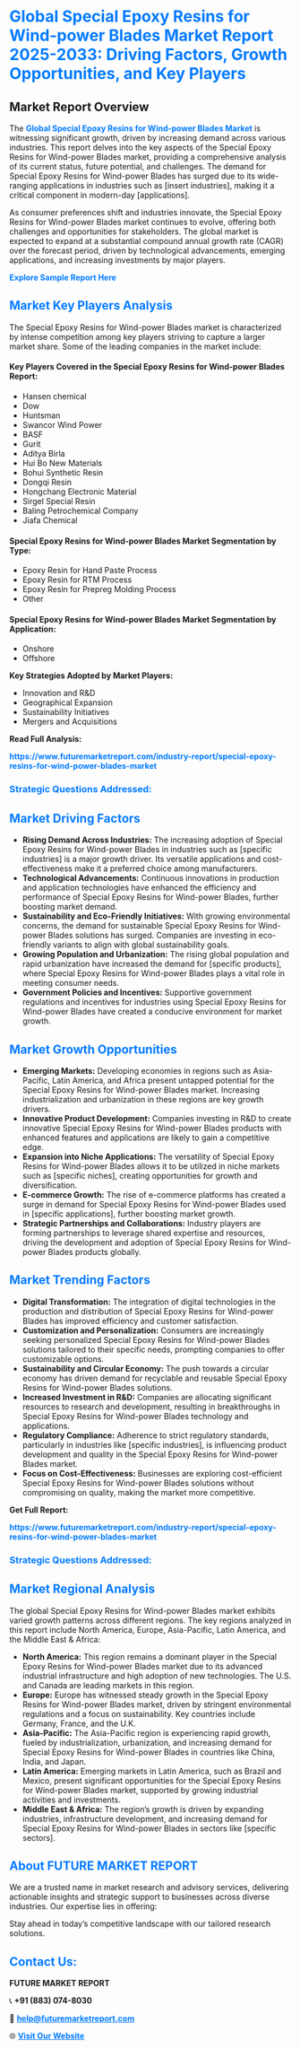 <h1 style="color: #007BFF;">Global Special Epoxy Resins for Wind-power Blades Market Report 2025-2033: Driving Factors, Growth Opportunities, and Key Players</h1>

<section id="overview">
<h2>Market Report Overview</h2>
<p>The <a href="https://www.futuremarketreport.com/industry-report/special-epoxy-resins-for-wind-power-blades-market" style="color: #007BFF; text-decoration: none;"><strong>Global Special Epoxy Resins for Wind-power Blades Market</strong></a> is witnessing significant growth, driven by increasing demand across various industries. This report delves into the key aspects of the Special Epoxy Resins for Wind-power Blades market, providing a comprehensive analysis of its current status, future potential, and challenges. The demand for Special Epoxy Resins for Wind-power Blades has surged due to its wide-ranging applications in industries such as [insert industries], making it a critical component in modern-day [applications].</p>
<p>As consumer preferences shift and industries innovate, the Special Epoxy Resins for Wind-power Blades market continues to evolve, offering both challenges and opportunities for stakeholders. The global market is expected to expand at a substantial compound annual growth rate (CAGR) over the forecast period, driven by technological advancements, emerging applications, and increasing investments by major players.</p>
</section>

<section id="overview">
<p><a href="https://www.futuremarketreport.com/request-sample/reportId=92885" style="color: #007BFF; text-decoration: none;"><strong>Explore Sample Report Here</strong></a></p>
</section>

<section id="key-players">
<h2 style="color: #007BFF;">Market Key Players Analysis</h2>
<p>The Special Epoxy Resins for Wind-power Blades market is characterized by intense competition among key players striving to capture a larger market share. Some of the leading companies in the market include:</p>
<h4>Key Players Covered in the Special Epoxy Resins for Wind-power Blades Report:</h4>
<ul><li>Hansen chemical</li><li>Dow</li><li>Huntsman</li><li>Swancor Wind Power</li><li>BASF</li><li>Gurit</li><li>Aditya Birla</li><li>Hui Bo New Materials</li><li>Bohui Synthetic Resin</li><li>Dongqi Resin</li><li>Hongchang Electronic Material</li><li>Sirgel Special Resin</li><li>Baling Petrochemical Company</li><li>Jiafa Chemical</li></ul>
<h4>Special Epoxy Resins for Wind-power Blades Market Segmentation by Type:</h4>
<ul><li>Epoxy Resin for Hand Paste Process</li><li>Epoxy Resin for RTM Process</li><li>Epoxy Resin for Prepreg Molding Process</li><li>Other</li></ul>

<h4>Special Epoxy Resins for Wind-power Blades Market Segmentation by Application:</h4>
<ul><li>Onshore</li><li>Offshore</li></ul>
<p><strong>Key Strategies Adopted by Market Players:</strong></p>
<ul>
<li>Innovation and R&D</li>
<li>Geographical Expansion</li>
<li>Sustainability Initiatives</li>
<li>Mergers and Acquisitions</li>
</ul>
</section>

<section>
<p><strong>Read Full Analysis: </strong></p><a href="https://www.futuremarketreport.com/industry-report/special-epoxy-resins-for-wind-power-blades-market" style="color: #007BFF; text-decoration: none;"><strong>https://www.futuremarketreport.com/industry-report/special-epoxy-resins-for-wind-power-blades-market</strong></a>
<h3 style="color: #007BFF;">Strategic Questions Addressed:</h3>
</section>

<section id="driving-factors">
<h2 style="color: #007BFF;">Market Driving Factors</h2>
<ul>
<li><strong>Rising Demand Across Industries:</strong> The increasing adoption of Special Epoxy Resins for Wind-power Blades in industries such as [specific industries] is a major growth driver. Its versatile applications and cost-effectiveness make it a preferred choice among manufacturers.</li>
<li><strong>Technological Advancements:</strong> Continuous innovations in production and application technologies have enhanced the efficiency and performance of Special Epoxy Resins for Wind-power Blades, further boosting market demand.</li>
<li><strong>Sustainability and Eco-Friendly Initiatives:</strong> With growing environmental concerns, the demand for sustainable Special Epoxy Resins for Wind-power Blades solutions has surged. Companies are investing in eco-friendly variants to align with global sustainability goals.</li>
<li><strong>Growing Population and Urbanization:</strong> The rising global population and rapid urbanization have increased the demand for [specific products], where Special Epoxy Resins for Wind-power Blades plays a vital role in meeting consumer needs.</li>
<li><strong>Government Policies and Incentives:</strong> Supportive government regulations and incentives for industries using Special Epoxy Resins for Wind-power Blades have created a conducive environment for market growth.</li>
</ul>
</section>

<section id="growth-opportunities">
<h2 style="color: #007BFF;">Market Growth Opportunities</h2>
<ul>
<li><strong>Emerging Markets:</strong> Developing economies in regions such as Asia-Pacific, Latin America, and Africa present untapped potential for the Special Epoxy Resins for Wind-power Blades market. Increasing industrialization and urbanization in these regions are key growth drivers.</li>
<li><strong>Innovative Product Development:</strong> Companies investing in R&D to create innovative Special Epoxy Resins for Wind-power Blades products with enhanced features and applications are likely to gain a competitive edge.</li>
<li><strong>Expansion into Niche Applications:</strong> The versatility of Special Epoxy Resins for Wind-power Blades allows it to be utilized in niche markets such as [specific niches], creating opportunities for growth and diversification.</li>
<li><strong>E-commerce Growth:</strong> The rise of e-commerce platforms has created a surge in demand for Special Epoxy Resins for Wind-power Blades used in [specific applications], further boosting market growth.</li>
<li><strong>Strategic Partnerships and Collaborations:</strong> Industry players are forming partnerships to leverage shared expertise and resources, driving the development and adoption of Special Epoxy Resins for Wind-power Blades products globally.</li>
</ul>
</section>

<section id="trending-factors">
<h2 style="color: #007BFF;">Market Trending Factors</h2>
<ul>
<li><strong>Digital Transformation:</strong> The integration of digital technologies in the production and distribution of Special Epoxy Resins for Wind-power Blades has improved efficiency and customer satisfaction.</li>
<li><strong>Customization and Personalization:</strong> Consumers are increasingly seeking personalized Special Epoxy Resins for Wind-power Blades solutions tailored to their specific needs, prompting companies to offer customizable options.</li>
<li><strong>Sustainability and Circular Economy:</strong> The push towards a circular economy has driven demand for recyclable and reusable Special Epoxy Resins for Wind-power Blades solutions.</li>
<li><strong>Increased Investment in R&D:</strong> Companies are allocating significant resources to research and development, resulting in breakthroughs in Special Epoxy Resins for Wind-power Blades technology and applications.</li>
<li><strong>Regulatory Compliance:</strong> Adherence to strict regulatory standards, particularly in industries like [specific industries], is influencing product development and quality in the Special Epoxy Resins for Wind-power Blades market.</li>
<li><strong>Focus on Cost-Effectiveness:</strong> Businesses are exploring cost-efficient Special Epoxy Resins for Wind-power Blades solutions without compromising on quality, making the market more competitive.</li>
</ul>
</section>

<section>
<p><strong>Get Full Report: </strong></p><a href="https://www.futuremarketreport.com/industry-report/special-epoxy-resins-for-wind-power-blades-market" style="color: #007BFF; text-decoration: none;"><strong>https://www.futuremarketreport.com/industry-report/special-epoxy-resins-for-wind-power-blades-market</strong></a>
<h3 style="color: #007BFF;">Strategic Questions Addressed:</h3>
</section>


<section id="regional-analysis">
<h2 style="color: #007BFF;">Market Regional Analysis</h2>
<p>The global Special Epoxy Resins for Wind-power Blades market exhibits varied growth patterns across different regions. The key regions analyzed in this report include North America, Europe, Asia-Pacific, Latin America, and the Middle East & Africa:</p>
<ul>
<li><strong>North America:</strong> This region remains a dominant player in the Special Epoxy Resins for Wind-power Blades market due to its advanced industrial infrastructure and high adoption of new technologies. The U.S. and Canada are leading markets in this region.</li>
<li><strong>Europe:</strong> Europe has witnessed steady growth in the Special Epoxy Resins for Wind-power Blades market, driven by stringent environmental regulations and a focus on sustainability. Key countries include Germany, France, and the U.K.</li>
<li><strong>Asia-Pacific:</strong> The Asia-Pacific region is experiencing rapid growth, fueled by industrialization, urbanization, and increasing demand for Special Epoxy Resins for Wind-power Blades in countries like China, India, and Japan.</li>
<li><strong>Latin America:</strong> Emerging markets in Latin America, such as Brazil and Mexico, present significant opportunities for the Special Epoxy Resins for Wind-power Blades market, supported by growing industrial activities and investments.</li>
<li><strong>Middle East & Africa:</strong> The region’s growth is driven by expanding industries, infrastructure development, and increasing demand for Special Epoxy Resins for Wind-power Blades in sectors like [specific sectors].</li>
</ul>
</section>

<footer>
<h2 style="color: #007BFF;">About FUTURE MARKET REPORT</h2>
<p>We are a trusted name in market research and advisory services, delivering actionable insights and strategic support to businesses across diverse industries. Our expertise lies in offering:</p>

<p>Stay ahead in today’s competitive landscape with our tailored research solutions.</p>

<h2 style="color: #007BFF;">Contact Us:</h2>
<p><strong>FUTURE MARKET REPORT</strong></p>
<p>📞 <strong>+91 (883) 074-8030</strong></p>
<p>📧 <strong><a href="mailto:help@futuremarketreport.com" style="color: #007BFF;">help@futuremarketreport.com</a></strong></p>
<p>🌐 <strong><a href="https://www.futuremarketreport.com/" style="color: #007BFF;">Visit Our Website</a></strong></p>
</footer>